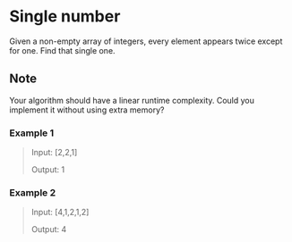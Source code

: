 # Single number

Given a non-empty array of integers, every element appears twice except for one. Find that single one.

## Note

Your algorithm should have a linear runtime complexity. Could you implement it without using extra memory?

### Example 1

> Input: [2,2,1]
>
> Output: 1

### Example 2

> Input: [4,1,2,1,2]
>
> Output: 4


